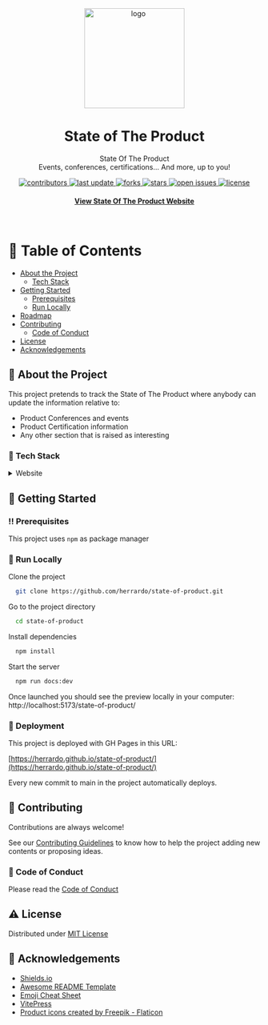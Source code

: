 <div align="center">

  <img src="docs/public/assets/logo-color.png" alt="logo" width="200" height="auto" />
  <h1>State of The Product</h1>

  <p>
    State Of The Product <br />
    Events, conferences, certifications... And more, up to you!
  </p>

<!-- Badges -->
<p>
  <a href="https://github.com/herrardo/state-of-product/graphs/contributors">
    <img src="https://img.shields.io/github/contributors/herrardo/state-of-product" alt="contributors" />
  </a>
  <a href="">
    <img src="https://img.shields.io/github/last-commit/herrardo/state-of-product" alt="last update" />
  </a>
  <a href="https://github.com/herrardo/state-of-product/network/members">
    <img src="https://img.shields.io/github/forks/herrardo/state-of-product" alt="forks" />
  </a>
  <a href="https://github.com/herrardo/state-of-product/stargazers">
    <img src="https://img.shields.io/github/stars/herrardo/state-of-product" alt="stars" />
  </a>
  <a href="https://github.com/herrardo/state-of-product/issues/">
    <img src="https://img.shields.io/github/issues/herrardo/state-of-product" alt="open issues" />
  </a>
  <a href="https://github.com/herrardo/state-of-product/blob/master/LICENSE">
    <img src="https://img.shields.io/github/license/herrardo/state-of-product.svg" alt="license" />
  </a>
</p>

<h4>
    <a href="https://herrardo.github.io/state-of-product/">View State Of The Product Website</a>
</h4>
</div>

<br />

<!-- Table of Contents -->

# :notebook_with_decorative_cover: Table of Contents

- [About the Project](#star2-about-the-project)
  - [Tech Stack](#space_invader-tech-stack)
- [Getting Started](#toolbox-getting-started)
  - [Prerequisites](#bangbang-prerequisites)
  - [Run Locally](#running-run-locally)
- [Roadmap](#compass-roadmap)
- [Contributing](#wave-contributing)
  - [Code of Conduct](#scroll-code-of-conduct)
- [License](#warning-license)
- [Acknowledgements](#gem-acknowledgements)

## :star2: About the Project

This project pretends to track the State of The Product where anybody can update
the information relative to:

- Product Conferences and events
- Product Certification information
- Any other section that is raised as interesting

### :space_invader: Tech Stack

<details>
  <summary>Website</summary>
  <ul>
    <li><a href="https://vitepress.vuejs.org/">VitePress</a></li>
  </ul>
</details>

## :toolbox: Getting Started

### :bangbang: Prerequisites

This project uses `npm` as package manager

### :running: Run Locally

Clone the project

```bash
  git clone https://github.com/herrardo/state-of-product.git
```

Go to the project directory

```bash
  cd state-of-product
```

Install dependencies

```bash
  npm install
```

Start the server

```bash
  npm run docs:dev
```

Once launched you should see the preview locally in your computer:
http://localhost:5173/state-of-product/

<!-- Roadmap -->

### :triangular_flag_on_post: Deployment

This project is deployed with GH Pages in this URL:

[https://herrardo.github.io/state-of-product/](https://herrardo.github.io/state-of-product/)

Every new commit to main in the project automatically deploys.

<!-- Contributing -->

## :wave: Contributing

Contributions are always welcome!

See our [Contributing Guidelines](.github/CONTRIBUTING.md) to know how to help
the project adding new contents or proposing ideas.

### :scroll: Code of Conduct

Please read the
[Code of Conduct](https://github.com/herrardo/state-of-product/blob/main/.github/CODE_OF_CONDUCT.md)

## :warning: License

Distributed under [MIT License](./LICENSE)

## :gem: Acknowledgements

- [Shields.io](https://shields.io/)
- [Awesome README Template](https://github.com/Louis3797/awesome-readme-template)
- [Emoji Cheat Sheet](https://github.com/ikatyang/emoji-cheat-sheet/blob/master/README.md#travel--places)
- [VitePress](https://vitepress.vuejs.org/)
- [Product icons created by Freepik - Flaticon](https://www.flaticon.com/free-icons/product)
